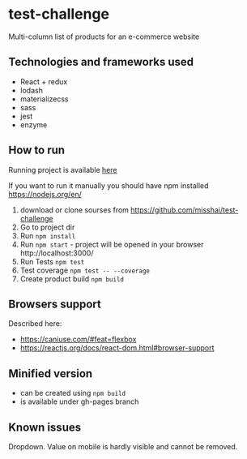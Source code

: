 # test-challenge

Multi-column list of products for an e-commerce website

## Technologies and frameworks used
* React + redux
* lodash
* materializecss
* sass
* jest
* enzyme

## How to run
Running project is available [here](https://misshai.github.io/test-challenge/)

If you want to run it manually you should have npm installed https://nodejs.org/en/
1. download or clone sourses from https://github.com/misshai/test-challenge
2. Go to project dir
3. Run ```npm install```
4. Run ```npm start``` - project will be opened in your browser http://localhost:3000/
5. Run Tests ```npm test```
6. Test coverage ```npm test -- --coverage```
7. Create product build ```npm build```

## Browsers support
Described here:
* https://caniuse.com/#feat=flexbox
* https://reactjs.org/docs/react-dom.html#browser-support

## Minified version
* can be created using ```npm build```
* is available under gh-pages branch

## Known issues
Dropdown. Value on mobile is hardly visible and cannot be removed.
